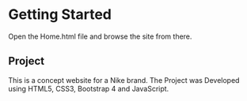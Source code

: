 # Getting Started

Open the Home.html file and browse the site from there.

## Project

This is a concept website for a Nike brand. The Project was Developed using HTML5, CSS3, Bootstrap 4 and JavaScript.
